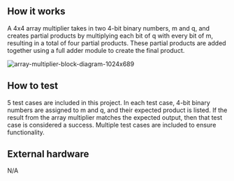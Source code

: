 <!---

This file is used to generate your project datasheet. Please fill in the information below and delete any unused
sections.

You can also include images in this folder and reference them in the markdown. Each image must be less than
512 kb in size, and the combined size of all images must be less than 1 MB.
-->

## How it works

A 4x4 array multiplier takes in two 4-bit binary numbers, m and q, and creates partial products by multiplying each bit of q with every bit of m, resulting in a total of four partial products. These partial products are added together using a full adder module to create the final product.

![array-multiplier-block-diagram-1024x689](https://github.com/user-attachments/assets/7fe1b2ac-338f-483e-b9b2-2beae6ae9329)


## How to test

5 test cases are included in this project. In each test case, 4-bit binary numbers are assigned to m and q, and their expected product is listed. If the result from the array multiplier matches the expected output, then that test case is considered a success. Multiple test cases are included to ensure functionality.

## External hardware

N/A
